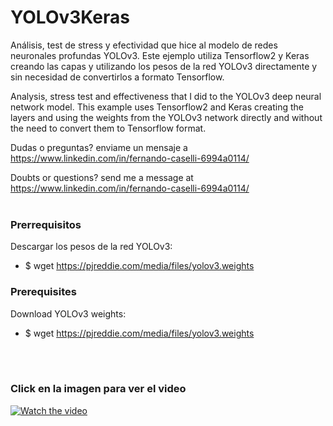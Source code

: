 # YOLOv3Keras
Análisis, test de stress y efectividad que hice al modelo de redes neuronales profundas YOLOv3.
Este ejemplo utiliza Tensorflow2 y Keras creando las capas y utilizando los pesos de la red YOLOv3 directamente y sin necesidad de convertirlos a formato Tensorflow.

Analysis, stress test and effectiveness that I did to the YOLOv3 deep neural network model.
This example uses Tensorflow2 and Keras creating the layers and using the weights from the YOLOv3 network directly and without the need to convert them to Tensorflow format.

Dudas o preguntas? enviame un mensaje a https://www.linkedin.com/in/fernando-caselli-6994a0114/

Doubts or questions? send me a message at https://www.linkedin.com/in/fernando-caselli-6994a0114/
<br/>
<br/>

### Prerrequisitos
Descargar los pesos de la red YOLOv3:
* $ wget https://pjreddie.com/media/files/yolov3.weights

### Prerequisites
Download YOLOv3 weights:
* $ wget https://pjreddie.com/media/files/yolov3.weights
<br/>
<br/>

### Click en la imagen para ver el video
[![Watch the video](https://img.youtube.com/vi/UrKHFy_xrDA/maxresdefault.jpg)](https://youtu.be/UrKHFy_xrDA)
